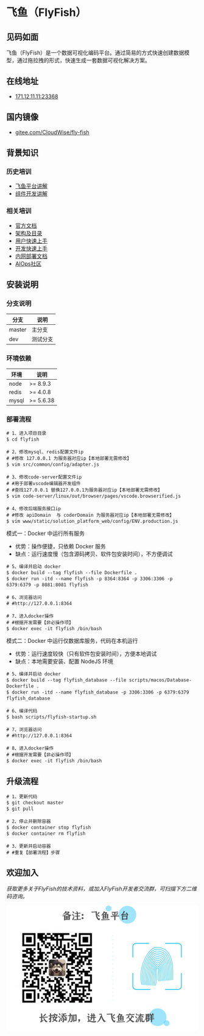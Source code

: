 # 飞鱼（FlyFish）

## 见码如面

飞鱼（FlyFish）是一个数据可视化编码平台。通过简易的方式快速创建数据模型，通过拖拉拽的形式，快速生成一套数据可视化解决方案。

## 在线地址

- [171.12.11.11:23368](http://171.12.11.11:23368/)

## 国内镜像

- [gitee.com/CloudWise/fly-fish](https://gitee.com/CloudWise/fly-fish)

## 背景知识

### 历史培训

- [飞鱼平台讲解](http://docs.aiops.cloudwise.com/zh/flyfish)
- [组件开发讲解](http://docs.aiops.cloudwise.com/zh/flyfish/component/develop.html)

### 相关培训

- [官方文档](http://docs.aiops.cloudwise.com/zh/flyfish)
- [架构及目录](http://docs.aiops.cloudwise.com/zh/flyfish/design.html)
- [用户快速上手](http://docs.aiops.cloudwise.com/zh/flyfish/getting-started/)
- [开发快速上手](http://docs.aiops.cloudwise.com/zh/flyfish/component/basic.html)
- [内网部署文档](http://docs.aiops.cloudwise.com/zh/flyfish/deploy.html)
- [AIOps社区](https://www.cloudwise.ai/#/datalaker/dashboard)

## 安装说明

### 分支说明

| 分支        | 说明        |
| ----------- | ----------- |
| master      | 主分支      |
| dev         | 测试分支    |

### 环境依赖

| 环境  | 说明      |
| ----- | --------- |
| node  | >= 8.9.3  |
| redis | >= 4.0.8  |
| mysql | >= 5.6.38 |

### 部署流程

```
# 1、进入项目目录
$ cd flyfish

# 2、修改mysql、redis配置文件ip
# #修改 127.0.0.1 为服务器对应ip【本地部署无需修改】
$ vim src/common/config/adapter.js

# 3、修改code-server配置文件ip
# #用于部署vscode编辑器开发组件
# #查找127.0.0.1 替换127.0.0.1为服务器对应ip【本地部署无需修改】
$ vim code-server/linux/out/browser/pages/vscode.browserified.js

# 4、修改后端服务接口ip
# #修改 apiDomain  与 coderDomain 为服务器对应ip【本地部署无需修改】
$ vim www/static/solution_platform_web/config/ENV.production.js
```

模式一：Docker 中运行所有服务
- 优势：操作便捷，只依赖 Docker 服务
- 缺点：运行速度慢（包含源码拷贝、软件包安装时间），不方便调试

```
# 5、编译并启动 docker
$ docker build --tag flyfish --file Dockerfile .
$ docker run -itd --name flyfish -p 8364:8364 -p 3306:3306 -p 6379:6379 -p 8081:8081 flyfish

# 6、浏览器访问
# #http://127.0.0.1:8364

# 7、进入docker操作
# #根据开发需要【非必操作项】
$ docker exec -it flyfish /bin/bash
```

模式二：Docker 中运行仅数据库服务，代码在本机运行
- 优势：运行速度较快（只有软件包安装时间），方便本地调试
- 缺点：本地需要安装、配置 NodeJS 环境

```
# 5、编译并启动 docker
$ docker build --tag flyfish_database --file scripts/macos/Database-Dockerfile .
$ docker run -itd --name flyfish_database -p 3306:3306 -p 6379:6379 flyfish_database

# 6、编译代码
$ bash scripts/flyfish-startup.sh

# 7、浏览器访问
# #http://127.0.0.1:8364

# 8、进入docker操作
# #根据开发需要【非必操作项】
$ docker exec -it flyfish /bin/bash
```


## 升级流程

```
# 1、更新代码
$ git checkout master
$ git pull

# 2、停止并删除容器
$ docker container stop flyfish
$ docker container rm flyfish

# 3、更新并启动容器
# #重复【部署流程】步骤
```

## 欢迎加入

*获取更多关于FlyFish的技术资料，或加入FlyFish开发者交流群，可扫描下方二维码咨询。*

<img src="doc/images/Susie.png" width="550px"/>

